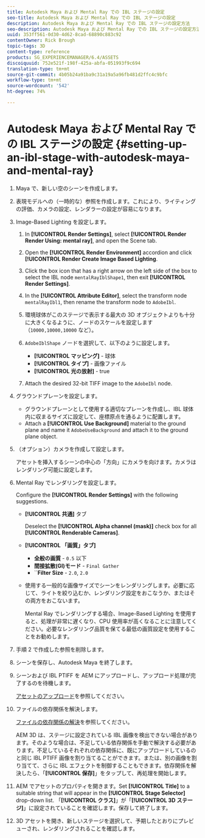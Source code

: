 ```yaml
---
title: Autodesk Maya および Mental Ray での IBL ステージの設定
seo-title: Autodesk Maya および Mental Ray での IBL ステージの設定
description: Autodesk Maya および Mental Ray での IBL ステージの設定方法
seo-description: Autodesk Maya および Mental Ray での IBL ステージの設定方法
uuid: 353ff561-0d30-4d62-8cad-68890c883c92
contentOwner: Rick Brough
topic-tags: 3D
content-type: reference
products: SG_EXPERIENCEMANAGER/6.4/ASSETS
discoiquuid: 752e521f-198f-425a-abfa-051993f9c694
translation-type: tm+mt
source-git-commit: 4b05b24a91ba9c31a19a5a96fb481d2ffc4c9bfc
workflow-type: tm+mt
source-wordcount: '542'
ht-degree: 74%

---
```



# Autodesk Maya および Mental Ray での IBL ステージの設定 {#setting-up-an-ibl-stage-with-autodesk-maya-and-mental-ray}

1. Maya で、新しい空のシーンを作成します。

1. 表現モデルへの（一時的な）参照を作成します。これにより、ライティングの評価、カメラの設定、レンダラーの設定が容易になります。
1. Image-Based Lighting を設定します。

   1. In **[!UICONTROL Render Settings]**, select **[!UICONTROL Render Render Using: mental ray]**, and open the Scene tab.
   1. Open the **[!UICONTROL Render Environment]** accordion and click **[!UICONTROL Render Create Image Based Lighting**.
   1. Click the box icon that has a right arrow on the left side of the box to select the IBL node `mentalRayIblShape1`, then exit **[!UICONTROL Render Settings]**.
   1. In the **[!UICONTROL Attribute Editor]**, select the transform node `mentalRayIbl1`, then rename the transform node to `AdobeIbl`.
   1. 環境球体がこのステージで表示する最大の 3D オブジェクトよりも十分に大きくなるように、ノードのスケールを設定します（`10000,10000,10000` など）。
   1. `AdobeIblShape` ノードを選択して、以下のように設定します。

      * **[!UICONTROL マッピング]** - 球体
      * **[!UICONTROL タイプ]** - 画像ファイル
      * **[!UICONTROL 光の放射]** - true
   1. Attach the desired 32-bit TIFF image to the `AdobeIbl` node.


1. グラウンドプレーンを設定します。

   * グラウンドプレーンとして使用する適切なプレーンを作成し、IBL 球体内に収まるサイズに設定して、座標原点を通るように配置します。
   * Attach a **[!UICONTROL Use Background]** material to the ground plane and name it `AdobeUseBackground` and attach it to the ground plane object.

1. （オプション）カメラを作成して設定します。

   アセットを挿入するシーンの中心の「方向」にカメラを向けます。カメラはレンダリング可能に設定します。

1. Mental Ray でレンダリングを設定します。

   Configure the **[!UICONTROL Render Settings]** with the following suggestions.

   * **[!UICONTROL 共通]** タブ

      Deselect the **[!UICONTROL Alpha channel (mask)]** check box for all **[!UICONTROL Renderable Cameras]**.

   * **[!UICONTROL 「画質」タブ]**

      * **全般の画質** - `0.5` 以下
      * **間接拡散(GI)モード** - `Final Gather`
      * ``**Filter Size** - `2.0`, `2.0`
   * 使用する一般的な画像サイズでシーンをレンダリングします。必要に応じて、ライトを絞り込むか、レンダリング設定をおこなうか、またはその両方をおこないます。

      Mental Ray でレンダリングする場合、Image-Based Lighting を使用すると、処理が非常に遅くなり、CPU 使用率が高くなることに注意してください。必要なレンダリング品質を保てる最低の画質設定を使用することをお勧めします。


1. 手順 2 で作成した参照を削除します。

1. シーンを保存し、Autodesk Maya を終了します。

1. シーンおよび IBL PTIFF を AEM にアップロードし、アップロード処理が完了するのを待機します。

   [アセットのアップロード](managing-assets-touch-ui.md#uploading-assets)を参照してください。

1. ファイルの依存関係を解決します。

   [ファイルの依存関係の解決](resolve-file-dependencies.md)を参照してください。

   AEM 3D は、ステージに設定されている IBL 画像を検出できない場合があります。そのような場合は、不足している依存関係を手動で解決する必要があります。不足しているそれぞれの依存関係に、既にアップロードしているのと同じ IBL PTIFF 画像を割り当てることができます。または、別の画像を割り当てて、さらに IBL エフェクトを制御することもできます。依存関係を解決したら、「**[!UICONTROL 保存]**」をタップして、再処理を開始します。

1. AEM でアセットのプロパティを開きます。Set **[!UICONTROL Title]** to a suitable string that will appear in the **[!UICONTROL Stage Selector]** drop-down list. 「**[!UICONTROL クラス]**」が「**[!UICONTROL 3D ステージ]**」に設定されていることを確認します。保存して終了します。

1. 3D アセットを開き、新しいステージを選択して、予期したとおりにプレビューされ、レンダリングされることを確認します。

